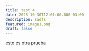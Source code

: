 ```yaml
---
title: test 4
date: 2025-10-30T12:01:00.000-03:00
description: sadfs
featured: image1.png
draft: false
---
```

esto es otra prueba
